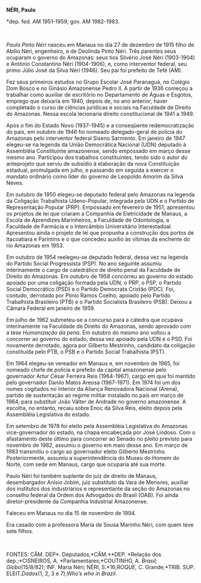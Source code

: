 **NÉRI, Paulo**

\*dep. fed. AM 1951-1959; gov. AM 1982-1983.

 

*Paulo Pinto Néri* nasceu em Manaus no dia 27 de dezembro de 1915 filho
de Abílio Néri, engenheiro, e de Deolinda Pinto Néri. Três parentes seus
ocuparam o governo do Amazonas: seus tios Silvério José Néri (1903-1904)
e Antônio Constantino Néri (1904-1906), e, como interventor federal, seu
primo Júlio José da Silva Néri (1946). Seu pai foi prefeito de Tefé
(AM).

Fez seus primeiros estudos no Grupo Escolar José Paranaguá, no Colégio
Dom Bosco e no Ginásio Amazonense Pedro II. A partir de 1936 começou a
trabalhar como auxiliar de escritório no Departamento de Águas e
Esgotos, emprego que deixaria em 1940, depois de, no ano anterior, haver
completado o curso de ciências jurídicas e sociais na Faculdade de
Direito do Amazonas. Nessa escola lecionaria direito constitucional de
1941 a 1949.

Após o fim do Estado Novo (1937-1945) e a conseqüente redemocratização
do país, em outubro de 1946 foi nomeado delegado-geral de polícia do
Amazonas pelo interventor federal Siseno Sarmento. Em janeiro de 1947
elegeu-se na legenda da União Democrática Nacional (UDN) deputado à
Assembléia Constituinte amazonense, sendo empossado em março desse mesmo
ano. Participou dos trabalhos constituintes, tendo sido o autor do
anteprojeto que serviu de subsídio à elaboração da nova Constituição
estadual, promulgada em julho, e passando em seguida a exercer o mandato
ordinário como líder do governo de Leopoldo Amorim da Silva Neves.

Em outubro de 1950 elegeu-se deputado federal pelo Amazonas na legenda
da Coligação Trabalhista Udeno-Popular, integrada pela UDN e o Partido
de Representação Popular (PRP). Empossado em fevereiro de 1951,
apresentou os projetos de lei que criaram a Companhia de Eletricidade de
Manaus, a Escola de Aprendizes Marinheiros, a Faculdade de Odontologia,
a Faculdade de Farmácia e o Intercâmbio Universitário Interestadual.
Apresentou ainda o projeto de lei que propunha a construção dos portos
de Itacoatiara e Parintins e o que concedeu auxílio às vítimas da
enchente do rio Amazonas em 1953.

Em outubro de 1954 reelegeu-se deputado federal, dessa vez na legenda do
Partido Social Progressista (PSP). No ano seguinte assumiu interinamente
o cargo de catedrático de direito penal da Faculdade de Direito do
Amazonas. Em outubro de 1958 concorreu ao governo do estado apoiado por
uma coligação formada pela UDN, o PRP, o PSP, o Partido Social
Democrático (PSD) e o Partido Democrata Cristão (PDC). Foi, contudo,
derrotado por Plínio Ramos Coelho, apoiado pelo Partido Trabalhista
Brasileiro (PTB) e o Partido Socialista Brasileiro (PSB). Deixou a
Câmara Federal em janeiro de 1959.

Em julho de 1962 submeteu-se a concurso para a cátedra que ocupava
interinamente na Faculdade de Direito do Amazonas, sendo aprovado com a
tese *Humanização da pena*. Em outubro do mesmo ano voltou a concorrer
ao governo do estado, dessa vez apoiado pela UDN e o PSD. Foi novamente
derrotado, agora por Gilberto Mestrinho, candidato da coligação
constituída pelo PTB, o PSB e o Partido Social Trabalhista (PST).

Em 1964 elegeu-se vereador em Manaus e, em novembro de 1965, foi nomeado
chefe de polícia e prefeito da capital amazonense pelo governador Artur
César Ferreira Reis (1964-1967), cargo em que foi mantido pelo
governador Danilo Matos Areosa (1967-1971). Em 1974 foi um dos nomes
cogitados no interior da Aliança Renovadora Nacional (Arena), partido de
sustentação ao regime militar instalado no país em março de 1964, para
substituir João Válter de Andrade no governo amazonense. A escolha, no
entanto, recaiu sobre Enoc da Silva Reis, eleito depois pela Assembléia
Legislativa do estado.

Em setembro de 1978 foi eleito pela Assembléia Legislativa do Amazonas
vice-governador do estado, na chapa encabeçada por José Lindoso. Com o
afastamento deste último para concorrer ao Senado no pleito previsto
para novembro de 1982, assumiu o governo em maio desse ano. Em março de
1983 transmitiu o cargo ao governador eleito Gilberto Mestrinho.
Posteriormente, assumiu a superintendência do Museu do Homem do Norte,
com sede em Manaus, cargo que ocuparia até sua morte.

Paulo Néri foi também suplente do juiz de direito de Manaus,
desembargador Anísio Jobim, juiz substituto da Vara de Menores, auxiliar
dos institutos dos industriários e representante da seção do Amazonas no
conselho federal da Ordem dos Advogados do Brasil (OAB). Foi ainda
diretor-presidente da Companhia Industrial Amazonense.

Faleceu em Manaus no dia 15 de novembro de 1994.

Era casado com a professora Maria de Sousa Marinho Néri, com quem teve
sete filhos.

 

FONTES: CÂM. DEP*. Deputados;*CÂM.**DEP. *Relação dos dep.;*CISNEIROS,
A. *Parlamentares;*COUTINHO, A. *Brasil; Globo*(15/8/82); INF. Maria
Néri; NÉRI, S.*16;*ROQUE, C*. Grande;*TRIB. SUP. ELEIT.*Dados*(1, 2, 3 e
7);*Who’s who in Brazil*.

 

 
